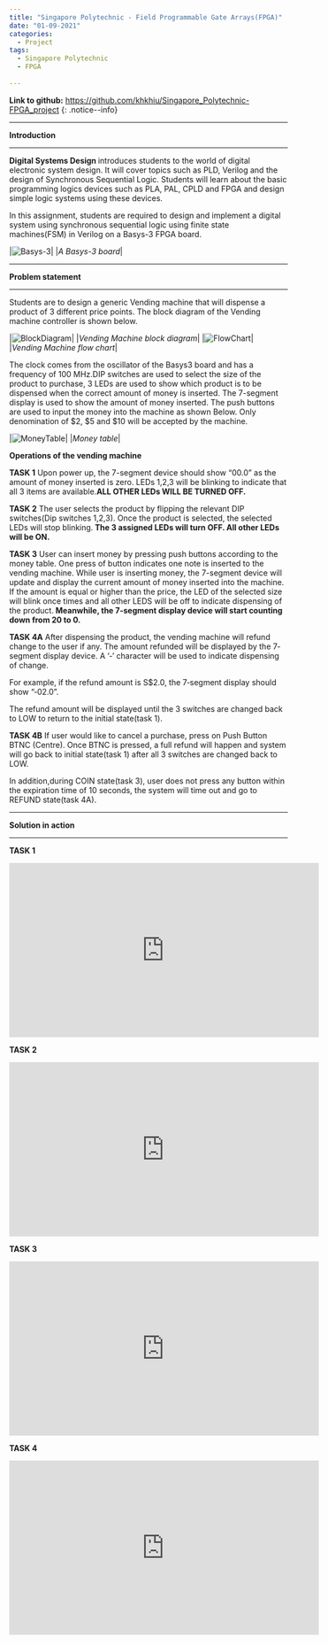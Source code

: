 ```yaml
---
title: "Singapore Polytechnic - Field Programmable Gate Arrays(FPGA)"
date: "01-09-2021"
categories:
  - Project
tags:
  - Singapore Polytechnic
  - FPGA
 
---
```


**Link to github:**
https://github.com/khkhiu/Singapore_Polytechnic-FPGA_project
{: .notice--info}

***

<strong>Introduction</strong>

***
<strong>Digital Systems Design </strong>introduces students to the world of digital electronic system design. It will cover topics such as PLD, Verilog and the design of Synchronous Sequential Logic. Students will learn about the basic programming logics devices such as PLA, PAL, CPLD and FPGA and design simple logic systems using these devices.

In this assignment, students are required to design and implement a digital system using synchronous sequential logic using finite state machines(FSM) in Verilog on a Basys-3 FPGA board.

|![Basys-3](/assets/images/SP-FPGA/Basys-3.jpg)|
|<em>A Basys-3 board</em>|

***

<strong>Problem statement</strong>

***
Students are to design a generic Vending machine that will dispense a product of 3 different price points. The block diagram of the Vending machine controller is shown below.

|![BlockDiagram](/assets/images/SP-FPGA/BlockDiagram.png)|
|<em>Vending Machine block diagram</em>|
|![FlowChart](/assets/images/SP-FPGA/FlowChart.png)|
|<em>Vending Machine flow chart</em>|

The clock comes from the oscillator of the Basys3 board and has a frequency of 100 MHz.DIP switches are used to select the size of the product to purchase, 3 LEDs are used to show which product is to be dispensed when the correct amount of money is inserted. The 7-segment display is used to show the amount of money inserted. The push buttons are used to input the money into the machine as shown Below. Only denomination of $2, $5 and $10 will be accepted by the machine.

|![MoneyTable](/assets/images/SP-FPGA/MoneyTable.png)|
|<em>Money table</em>|

<strong>Operations of the vending machine</strong>

<strong>TASK 1</strong>
Upon power up, the 7-segment device should show “00.0” as the amount of money inserted is zero. LEDs 1,2,3 will be blinking to indicate that all 3 items are available.<strong>ALL OTHER LEDs WILL BE TURNED OFF.</strong>

<strong>TASK 2</strong>
The user selects the product by flipping the relevant DIP switches(Dip switches 1,2,3). Once the product is selected, the selected LEDs will stop blinking.<strong> The 3 assigned LEDs will turn OFF. All other LEDs will be ON.</strong>

<strong>TASK 3</strong>
User can insert money by pressing push buttons according to the money table. One press of button indicates one note is inserted to the vending machine. While user is inserting money, the 7-segment device will update and display the current amount of money inserted into the machine. If the amount is equal or higher than the price, the LED of the selected size will blink once times and all other LEDS will be off to indicate dispensing of the product.<strong> Meanwhile, the 7-segment display device will start counting down from 20 to 0.</strong>

<strong>TASK 4A</strong>
After dispensing the product, the vending machine will refund change to the user if any. The amount refunded will be displayed by the 7‐segment display device. A ‘‐’ character will be used to indicate dispensing of change.

For example, if the refund amount is S$2.0, the 7‐segment display should show “‐02.0”.

The refund amount will be displayed until the 3 switches are changed back to LOW to return to the initial state(task 1).

<strong>TASK 4B</strong>
If user would like to cancel a purchase, press on Push Button BTNC (Centre). Once
BTNC is pressed, a full refund will happen and system will go back to initial state(task 1) after all 3 switches are changed back to LOW.

In addition,during COIN state(task 3), user does not press any button within the expiration time of 10 seconds, the system will time out and go to REFUND state(task 4A).

***

<strong>Solution in action</strong>

***
<strong>TASK 1</strong>

<iframe width="560" height="315" src="https://www.youtube.com/embed/w3tbH47_ZbM" title="YouTube video player" frameborder="0" allow="accelerometer; autoplay; clipboard-write; encrypted-media; gyroscope; picture-in-picture" allowfullscreen></iframe>

<strong>TASK 2</strong>

<iframe width="560" height="315" src="https://www.youtube.com/embed/N_VRto3Au94" title="YouTube video player" frameborder="0" allow="accelerometer; autoplay; clipboard-write; encrypted-media; gyroscope; picture-in-picture" allowfullscreen></iframe>

<strong>TASK 3</strong>

<iframe width="560" height="315" src="https://www.youtube.com/embed/QQ1-BU1P8tY" title="YouTube video player" frameborder="0" allow="accelerometer; autoplay; clipboard-write; encrypted-media; gyroscope; picture-in-picture" allowfullscreen></iframe>

<strong>TASK 4</strong>

<iframe width="560" height="315" src="https://www.youtube.com/embed/kNeVc25HB6w" title="YouTube video player" frameborder="0" allow="accelerometer; autoplay; clipboard-write; encrypted-media; gyroscope; picture-in-picture" allowfullscreen></iframe>

